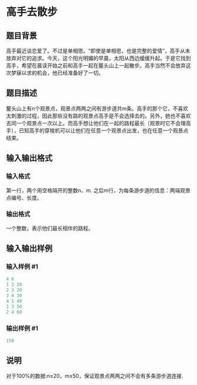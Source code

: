 # 高手去散步

## 题目背景

高手最近谈恋爱了。不过是单相思。“即使是单相思，也是完整的爱情”，高手从未放弃对它的追求。今天，这个阳光明媚的早晨，太阳从西边缓缓升起。于是它找到高手，希望在晨读开始之前和高手一起在鳌头山上一起散步。高手当然不会放弃这次梦寐以求的机会，他已经准备好了一切。

## 题目描述

鳌头山上有n个观景点，观景点两两之间有游步道共m条。高手的那个它，不喜欢太刺激的过程，因此那些没有路的观景点高手是不会选择去的。另外，她也不喜欢去同一个观景点一次以上。而高手想让他们在一起的路程最长（观景时它不会理高手），已知高手的穿梭机可以让他们在任意一个观景点出发，也在任意一个观景点结束。

## 输入输出格式

### 输入格式

第一行，两个用空格隔开的整数n、m. 之后m行，为每条游步道的信息：两端观景点编号、长度。

### 输出格式

一个整数，表示他们最长相伴的路程。

## 输入输出样例

### 输入样例 #1

```cpp
4 6
1 2 10
2 3 20
3 4 30
4 1 40
1 3 50
2 4 60
```


### 输出样例 #1

```cpp
150
```


## 说明

对于100%的数据:n≤20，m≤50，保证观景点两两之间不会有多条游步道连接.

